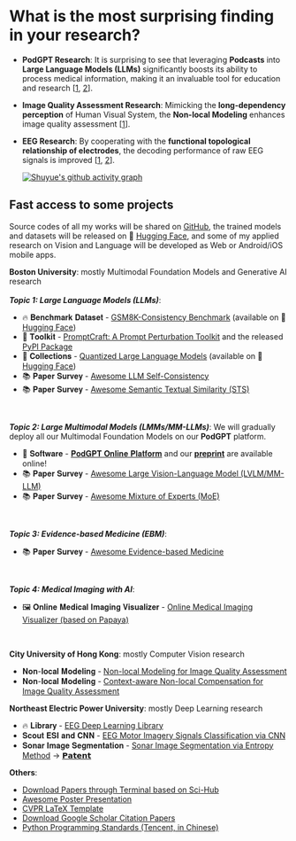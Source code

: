 # What is the most surprising finding in your research?
- **PodGPT Research**: It is surprising to see that leveraging **Podcasts** into **Large Language Models (LLMs)** significantly boosts its ability to process medical information, making it an invaluable tool for education and research [[1](https://www.medrxiv.org/content/10.1101/2024.07.11.24310304v1), [2](https://www.medrxiv.org/content/10.1101/2024.07.11.24310304v2)].
- **Image Quality Assessment Research**: Mimicking the **long-dependency perception** of Human Visual System, the **Non-local Modeling** enhances image quality assessment [[1](https://ieeexplore.ieee.org/document/9950035)].
- **EEG Research**: By cooperating with the **functional topological relationship of electrodes**, the decoding performance of raw EEG signals is improved [[1](https://ieeexplore.ieee.org/document/9889159), [2](https://www.frontiersin.org/article/10.3389/fbioe.2021.706229)].

  [![Shuyue's github activity graph](https://github-readme-stats.vercel.app/api?username=SuperBruceJia&count_private=true&show_icons=true&theme=flag-india&hide_border=true&line_height=32&card_width=350&hide_title=true)](https://github-readme-stats.vercel.app/api?username=SuperBruceJia&count_private=true&show_icons=true&theme=flag-india&hide_border=true&line_height=32&card_width=350&hide_title=true)

## Fast access to some projects
Source codes of all my works will be shared on [GitHub](https://github.com/SuperBruceJia), the trained models and datasets will be released on 🤗 [Hugging Face](https://huggingface.co/shuyuej), and some of my applied research on Vision and Language will be developed as Web or Android/iOS mobile apps.
<be>

**Boston University**: mostly Multimodal Foundation Models and Generative AI research\
<br>
***Topic 1: Large Language Models (LLMs)***:
- 🔥 𝐁𝐞𝐧𝐜𝐡𝐦𝐚𝐫𝐤 𝐃𝐚𝐭𝐚𝐬𝐞𝐭 - [GSM8K-Consistency Benchmark](https://github.com/SuperBruceJia/GSM8K-Consistency) (available on 🤗 [Hugging Face](https://huggingface.co/datasets/shuyuej/GSM8K-Consistency))
- 🔨 𝐓𝐨𝐨𝐥𝐤𝐢𝐭 - [PromptCraft: A Prompt Perturbation Toolkit](https://github.com/SuperBruceJia/promptcraft) and the released [PyPI Package](https://pypi.org/project/promptcraft)
- 🧰 𝐂𝐨𝐥𝐥𝐞𝐜𝐭𝐢𝐨𝐧𝐬 - [Quantized Large Language Models](https://huggingface.co/collections/shuyuej/quantization-669ea25d2ea444924e543da2) (available on 🤗 [Hugging Face](https://huggingface.co/collections/shuyuej/quantization-669ea25d2ea444924e543da2))
- 📚 𝐏𝐚𝐩𝐞𝐫 𝐒𝐮𝐫𝐯𝐞𝐲 - [Awesome LLM Self-Consistency](https://github.com/SuperBruceJia/Awesome-LLM-Self-Consistency)
- 📚 𝐏𝐚𝐩𝐞𝐫 𝐒𝐮𝐫𝐯𝐞𝐲 - [Awesome Semantic Textual Similarity (STS)](https://github.com/SuperBruceJia/Awesome-Semantic-Textual-Similarity)

<br>

***Topic 2: Large Multimodal Models (LMMs/MM-LLMs)***: We will gradually deploy all our Multimodal Foundation Models on our **PodGPT** platform.
- 🚀 𝐒𝐨𝐟𝐭𝐰𝐚𝐫𝐞 - [𝐏𝐨𝐝𝐆𝐏𝐓 𝐎𝐧𝐥𝐢𝐧𝐞 𝐏𝐥𝐚𝐭𝐟𝐨𝐫𝐦](https://podgpt.org/) and our [**preprint**](https://www.medrxiv.org/content/10.1101/2024.07.11.24310304v1) are available online!
- 📚 𝐏𝐚𝐩𝐞𝐫 𝐒𝐮𝐫𝐯𝐞𝐲 - [Awesome Large Vision-Language Model (LVLM/MM-LLM)](https://github.com/SuperBruceJia/Awesome-Large-Vision-Language-Model)
- 📚 𝐏𝐚𝐩𝐞𝐫 𝐒𝐮𝐫𝐯𝐞𝐲 - [Awesome Mixture of Experts (MoE)](https://github.com/SuperBruceJia/Awesome-Mixture-of-Experts)

<br>

***Topic 3: Evidence-based Medicine (EBM)***:
- 📚 𝐏𝐚𝐩𝐞𝐫 𝐒𝐮𝐫𝐯𝐞𝐲 - [Awesome Evidence-based Medicine](https://github.com/SuperBruceJia/Awesome-Evidence-based-Medicine)

<br>

***Topic 4: Medical Imaging with AI***:
- 🖼️ 𝐎𝐧𝐥𝐢𝐧𝐞 𝐌𝐞𝐝𝐢𝐜𝐚𝐥 𝐈𝐦𝐚𝐠𝐢𝐧𝐠 𝐕𝐢𝐬𝐮𝐚𝐥𝐢𝐳𝐞𝐫 - [Online Medical Imaging Visualizer (based on Papaya)](https://shuyuej.com/Medical-Imaging-Visualizer/)

<br>

**City University of Hong Kong**: mostly Computer Vision research
- 𝐍𝐨𝐧-𝐥𝐨𝐜𝐚𝐥 𝐌𝐨𝐝𝐞𝐥𝐢𝐧𝐠 - [Non-local Modeling for Image Quality Assessment](https://github.com/SuperBruceJia/NLNet-IQA)
- 𝐍𝐨𝐧-𝐥𝐨𝐜𝐚𝐥 𝐌𝐨𝐝𝐞𝐥𝐢𝐧𝐠 - [Context-aware Non-local Compensation for Image Quality Assessment](https://github.com/SuperBruceJia/CAIQUE-IQA)

**Northeast Electric Power University**: mostly Deep Learning research
- 🔥 𝐋𝐢𝐛𝐫𝐚𝐫𝐲 - [EEG Deep Learning Library](https://github.com/SuperBruceJia/EEG-DL)
- 𝐒𝐜𝐨𝐮𝐭 𝐄𝐒𝐈 𝐚𝐧𝐝 𝐂𝐍𝐍 - [EEG Motor Imagery Signals Classification via CNN](https://github.com/SuperBruceJia/EEG-Motor-Imagery-Classification-CNNs-TensorFlow)
- 𝐒𝐨𝐧𝐚𝐫 𝐈𝐦𝐚𝐠𝐞 𝐒𝐞𝐠𝐦𝐞𝐧𝐭𝐚𝐭𝐢𝐨𝐧 - [Sonar Image Segmentation via Entropy Method](https://github.com/SuperBruceJia/Sonar-Image-Segmentation-through-Entropy-Method) → [𝗣𝗮𝘁𝗲𝗻𝘁](https://patents.google.com/patent/CN112164079A/en)

**Others**:
- [Download Papers through Terminal based on Sci-Hub](https://github.com/SuperBruceJia/Sci-Hub-Paper-Download-shell)
- [Awesome Poster Presentation](https://github.com/SuperBruceJia/Poster_Template)
- [CVPR LaTeX Template](https://github.com/SuperBruceJia/CVPR-LaTeX-Paper-Template)
- [Download Google Scholar Citation Papers](https://github.com/SuperBruceJia/Google-Scholar-Citations-Download)
- [Python Programming Standards (Tencent, in Chinese)](https://github.com/SuperBruceJia/paper-reading/tree/master/Programming-Standards/python)
